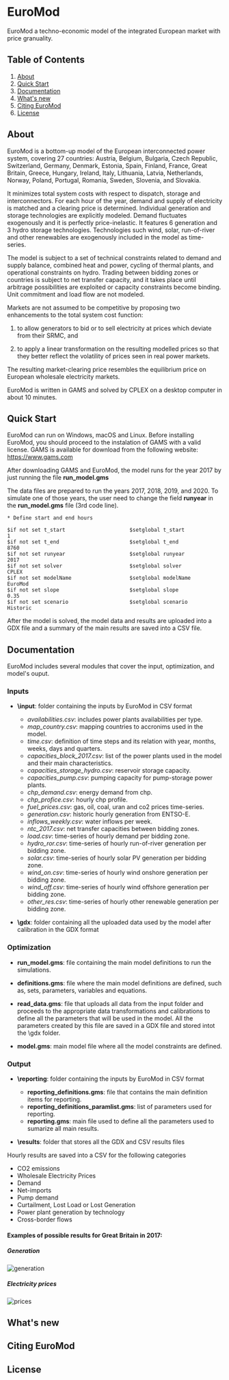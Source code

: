 # EuroMod
EuroMod a techno-economic model of the integrated European market with price granuality.

## Table of Contents
1. [About](#about)
2. [Quick Start](#quick-start)
3. [Documentation](#documentation)
4. [What's new](#whats-new)
5. [Citing EuroMod](#citing-euroMod)
6. [License](#license)

## About
EuroMod is a bottom-up model of the European interconnected power system, covering 27 countries: Austria, Belgium, Bulgaria, Czech Republic, Switzerland, Germany, Denmark, Estonia, Spain, Finland, France, Great Britain, Greece, Hungary, Ireland, Italy, Lithuania, Latvia, Netherlands, Norway, Poland, Portugal, Romania, Sweden, Slovenia, and Slovakia.

It minimizes total system costs with respect to dispatch, storage and interconnectors. For each hour of the year, demand and supply of electricity is matched and a clearing price is determined. Individual generation and storage technologies are explicitly modeled. Demand fluctuates exogenously and it is perfectly price-inelastic. It features 6 generation and 3 hydro storage technologies. Technologies such wind, solar, run-of-river and other renewables are exogenously included in the model as time-series.

The model is subject to a set of technical constraints related to demand and supply balance, combined heat and power, cycling of thermal plants, and operational constraints on hydro. Trading between bidding zones or countries is subject to net transfer capacity, and it takes place until arbitrage possibilities are exploited or capacity constraints become binding. Unit commitment and load flow are not modeled.

Markets are not assumed to be competitive by proposing two enhancements to the total system cost function: 

  1. to allow generators to bid or to sell electricity at prices which deviate from their SRMC, and 

  2. to apply a linear transformation on the resulting modelled prices so that they better reflect the volatility of prices seen in real power markets.

The resulting market-clearing price resembles the equilibrium price on European wholesale electricity markets.

EuroMod is written in GAMS and solved by CPLEX on a desktop computer in about 10 minutes.

## Quick Start
EuroMod can run on Windows, macOS and Linux. Before installing EuroMod, you should proceed to the instalation of GAMS with a valid license. GAMS is available for download from the following website: https://www.gams.com

After downloading GAMS and EuroMod, the model runs for the year 2017 by just running the file **run_model.gms**

The data files are prepared to run the years 2017, 2018, 2019, and 2020. To simulate one of those years, the user need to change the field **runyear** in the **run_model.gms** file (3rd code line).

```
* Define start and end hours

$if not set t_start                     $setglobal t_start                      1
$if not set t_end                       $setglobal t_end                        8760
$if not set runyear                     $setglobal runyear                      2017
$if not set solver                      $setglobal solver                       CPLEX
$if not set modelName                   $setglobal modelName                    EuroMod
$if not set slope                       $setglobal slope                        0.35
$if not set scenario                    $setglobal scenario                     Historic
```
After the model is solved, the model data and results are uploaded into a GDX file and a summary of the main results are saved into a CSV file.

## Documentation
EuroMod includes several modules that cover the input, optimization, and model's ouput.

### Inputs

- **\input**: folder containing the inputs by EuroMod in CSV format
  - *availabilities.csv*: includes power plants availabilities per type.
  - *map_country.csv*: mapping countries to accronims used in the model.
  - *time.csv*: definition of time steps and its relation with year, months, weeks, days and quarters.
  - *capacities_block_2017.csv*: list of the power plants used in the model and their main characteristics.
  - *capacities_storage_hydro.csv*: reservoir storage capacity.
  - *capacities_pump.csv*: pumping capacity for pump-storage power plants.
  - *chp_demand.csv*: energy demand from chp.
  - *chp_profice.csv*: hourly chp profile.
  - *fuel_prices.csv*: gas, oil, coal, uran and co2 prices time-series.
  - *generation.csv*: historic hourly generation from ENTSO-E.
  - *inflows_weekly.csv*: water inflows per week.
  - *ntc_2017.csv*: net transfer capacities between bidding zones.
  - *load.csv*: time-series of hourly demand per bidding zone.
  - *hydro_ror.csv*: time-series of hourly run-of-river generation per bidding zone.
  - *solar.csv*: time-series of hourly solar PV generation per bidding zone.
  - *wind_on.csv*: time-series of hourly wind onshore generation per bidding zone.
  - *wind_off.csv*: time-series of hourly wind offshore generation per bidding zone.
  - *other_res.csv*: time-series of hourly other renewable generation per bidding zone.

- **\gdx**: folder containing all the uploaded data used by the model after calibration in the GDX format

### Optimization

- **run_model.gms**: file containing the main model definitions to run the simulations.

- **definitions.gms**: file where the main model definitions are defined, such as, sets, parameters, variables and equations.

- **read_data.gms**: file that uploads all data from the input folder and proceeds to the appropriate data transformations and calibrations to define all the parameters that will be used in the model. All the parameters created by this file are saved in a GDX file and stored intot the \gdx folder.

- **model.gms**: main model file where all the model constraints are defined.


### Output
- **\reporting**: folder containing the inputs by EuroMod in CSV format
  - **reporting_definitions.gms**: file that contains the main definition items for reporting.
  - **reporting_definitions_paramlist.gms**: list of parameters used for reporting.
  - **reporting.gms**: main file used to define all the parameters used to sumarize all main results.

- **\results**: folder that stores all the GDX and CSV results files

Hourly results are saved into a CSV for the following categories
  - CO2 emissions
  - Wholesale Electricity Prices
  - Demand
  - Net-imports
  - Pump demand
  - Curtailment, Lost Load or Lost Generation
  - Power plant generation by technology
  - Cross-border flows

#### Examples of possible results for Great Britain in 2017:

##### Generation

![generation](https://user-images.githubusercontent.com/117671960/200371905-42e592c1-2193-4257-b45d-1afed4d05dee.png)

##### Electricity prices

![prices](https://user-images.githubusercontent.com/117671960/200371947-74b0d00c-016f-43bd-bd39-be13263271c8.png)

## What's new

## Citing EuroMod

## License
